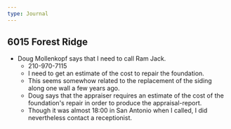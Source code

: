 ```yaml
---
type: Journal
---
```


## 6015 Forest Ridge

- Doug Mollenkopf says that I need to call
  Ram Jack.
  - 210-970-7115
  - I need to get an estimate of the cost to
    repair the foundation.
  - This seems somewhow related to the
    replacement of the siding along one wall
    a few years ago.
  - Doug says that the appraiser requires
    an estimate of the cost of the
    foundation's repair in order to produce
    the appraisal-report.
  - Though it was almost 18:00 in San
    Antonio when I called, I did
    nevertheless contact a receptionist.

<!-- EOF -->
